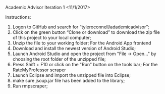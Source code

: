 Academic Advisor
Iteration 1 <11/1/2017> 

Instructions:
1.	Logon to GitHub and search for “tyleroconnell/adademicadvisor”; 
2.	Click on the green button “Clone or download” to download the zip file of this project to your local computer;
3.	Unzip the file to your working folder;
For the Android App frontend
4.	Download and install the newest version of Android Studio;
5.	Launch Android Studio and open the project from "File -> Open..." by choosing the root folder of the unzipped file;
6.	Press Shift + F10 or click on the "Run" button on the tools bar;
For the RateMyProfessor scraper
7.	Launch Eclipse and import the unzipped file into Eclipse;
8.	make sure jsoup.jar file has been added to the library;
9.	Run rmpscraper;
